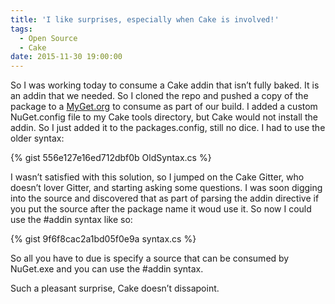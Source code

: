 ```yaml
---
title: 'I like surprises, especially when Cake is involved!'
tags:
  - Open Source
  - Cake
date: 2015-11-30 19:00:00
---
```


So I was working today to consume a Cake addin that isn’t fully baked. It is
an addin that we needed. So I cloned the repo and pushed a copy of the package
to a [MyGet.org](https://www.myget.org) to consume as part of our build. I added a custom NuGet.config
file to my Cake tools directory, but Cake would not install the addin. So I just
added it to the packages.config, still no dice.  I had to use the older syntax:

{% gist 556e127e16ed712dbf0b OldSyntax.cs %}

I wasn’t satisfied with this solution, so I jumped on the Cake Gitter, who doesn’t
lover Gitter, and starting asking some questions. I was soon digging into the
source and discovered that as part of parsing the addin directive if you put the
source after the package name it woud use it. So now I could use the #addin syntax
like so:

{% gist 9f6f8cac2a1bd05f0e9a syntax.cs %}

So all you have to due is specify a source that can be consumed by NuGet.exe and
you can use the #addin syntax.

Such a pleasant surprise, Cake doesn’t dissapoint.